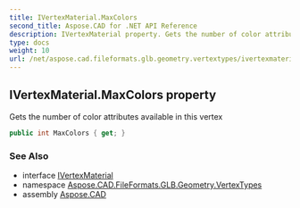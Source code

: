 ```yaml
---
title: IVertexMaterial.MaxColors
second_title: Aspose.CAD for .NET API Reference
description: IVertexMaterial property. Gets the number of color attributes available in this vertex
type: docs
weight: 10
url: /net/aspose.cad.fileformats.glb.geometry.vertextypes/ivertexmaterial/maxcolors/
---
```

## IVertexMaterial.MaxColors property

Gets the number of color attributes available in this vertex

```csharp
public int MaxColors { get; }
```

### See Also

* interface [IVertexMaterial](../)
* namespace [Aspose.CAD.FileFormats.GLB.Geometry.VertexTypes](../../ivertexmaterial/)
* assembly [Aspose.CAD](../../../)


